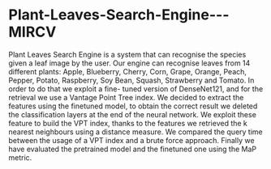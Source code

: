 # Plant-Leaves-Search-Engine---MIRCV
Plant Leaves Search Engine is a system that can recognise the species given a leaf image by the user. Our engine can recognise leaves from 14 different plants: Apple, Blueberry, Cherry, Corn, Grape, Orange, Peach, Pepper, Potato, Raspberry, Soy Bean, Squash, Strawberry and Tomato. In order to do that we exploit a fine- tuned version of DenseNet121, and for the retrieval we use a Vantage Point Tree index.
We decided to extract the features using the finetuned model, to obtain the correct result we deleted the classification layers at the end of the neural network. We exploit these feature to build the VPT index, thanks to the features we retrieved the k nearest neighbours using a distance measure. We compared the query time between the usage of a VPT index and a brute force approach. Finally we have evaluated the pretrained model and the finetuned one using the MaP metric.
